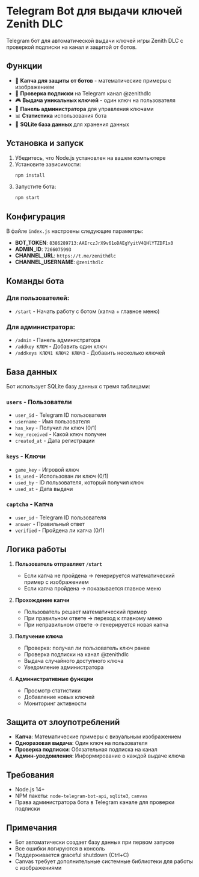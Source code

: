 # Telegram Bot для выдачи ключей Zenith DLC

Telegram бот для автоматической выдачи ключей игры Zenith DLC с проверкой подписки на канал и защитой от ботов.

## Функции

- 🔐 **Капча для защиты от ботов** - математические примеры с изображением
- 📢 **Проверка подписки** на Telegram канал @zenithdlc
- 🎮 **Выдача уникальных ключей** - один ключ на пользователя
- 👑 **Панель администратора** для управления ключами
- 📊 **Статистика** использования бота
- 💾 **SQLite база данных** для хранения данных

## Установка и запуск

1. Убедитесь, что Node.js установлен на вашем компьютере
2. Установите зависимости:
   ```bash
   npm install
   ```
3. Запустите бота:
   ```bash
   npm start
   ```

## Конфигурация

В файле `index.js` настроены следующие параметры:

- **BOT_TOKEN**: `8386289713:AAErczJrX9v61oDAEgYyitV4QHlYTZDF1x0`
- **ADMIN_ID**: `7266075993`
- **CHANNEL_URL**: `https://t.me/zenithdlc`
- **CHANNEL_USERNAME**: `@zenithdlc`

## Команды бота

### Для пользователей:
- `/start` - Начать работу с ботом (капча + главное меню)

### Для администратора:
- `/admin` - Панель администратора
- `/addkey КЛЮЧ` - Добавить один ключ
- `/addkeys КЛЮЧ1 КЛЮЧ2 КЛЮЧ3` - Добавить несколько ключей

## База данных

Бот использует SQLite базу данных с тремя таблицами:

### `users` - Пользователи
- `user_id` - Telegram ID пользователя
- `username` - Имя пользователя
- `has_key` - Получил ли ключ (0/1)
- `key_received` - Какой ключ получен
- `created_at` - Дата регистрации

### `keys` - Ключи
- `game_key` - Игровой ключ
- `is_used` - Использован ли ключ (0/1)
- `used_by` - ID пользователя, который получил ключ
- `used_at` - Дата выдачи

### `captcha` - Капча
- `user_id` - Telegram ID пользователя
- `answer` - Правильный ответ
- `verified` - Пройдена ли капча (0/1)

## Логика работы

1. **Пользователь отправляет `/start`**
   - Если капча не пройдена → генерируется математический пример с изображением
   - Если капча пройдена → показывается главное меню

2. **Прохождение капчи**
   - Пользователь решает математический пример
   - При правильном ответе → переход к главному меню
   - При неправильном ответе → генерируется новая капча

3. **Получение ключа**
   - Проверка: получал ли пользователь ключ ранее
   - Проверка подписки на канал @zenithdlc
   - Выдача случайного доступного ключа
   - Уведомление администратора

4. **Административные функции**
   - Просмотр статистики
   - Добавление новых ключей
   - Мониторинг активности

## Защита от злоупотреблений

- **Капча**: Математические примеры с визуальным изображением
- **Одноразовая выдача**: Один ключ на пользователя
- **Проверка подписки**: Обязательная подписка на канал
- **Админ-уведомления**: Информирование о каждой выдаче ключа

## Требования

- Node.js 14+
- NPM пакеты: `node-telegram-bot-api`, `sqlite3`, `canvas`
- Права администратора бота в Telegram канале для проверки подписки

## Примечания

- Бот автоматически создает базу данных при первом запуске
- Все ошибки логируются в консоль
- Поддерживается graceful shutdown (Ctrl+C)
- Canvas требует дополнительные системные библиотеки для работы с изображениями

